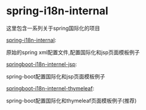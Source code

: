 # spring-i18n-internal
这里包含一系列关于spring国际化的项目

[spring-i18n-internal](spring-i18n-internal):

原始的spring xml配置文件,配置国际化和jsp页面模板例子


[springboot-i18n-internel-jsp](springboot-i18n-internel-jsp):

spring-boot配置国际化和jsp页面模板例子

[springboot-i18n-internel-thymeleaf](springboot-i18n-internel-thymeleaf):

spring-boot配置国际化和thymeleaf页面模板例子(推荐)


